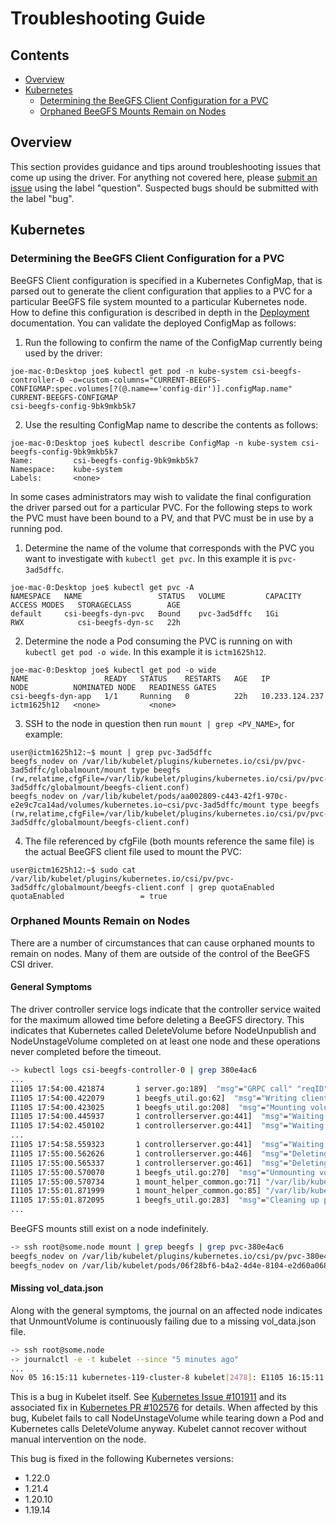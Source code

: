 # Troubleshooting Guide

## Contents
<a name="contents"></a>

* [Overview](#overview)
* [Kubernetes](#kubernetes)
  * [Determining the BeeGFS Client Configuration 
  for a PVC](#k8s-determining-the-beegfs-client-conf-for-a-pvc)
  * [Orphaned BeeGFS Mounts Remain on Nodes](#orphan-mounts)

## Overview
<a name="overview"></a>
This section provides guidance and tips around troubleshooting issues that
come up using the driver. For anything not covered here, please [submit an
issue](https://github.com/NetApp/beegfs-csi-driver/issues) using the label
"question". Suspected bugs should be submitted with the label "bug". 

## Kubernetes
<a name="kubernetes"></a>

### Determining the BeeGFS Client Configuration for a PVC
<a name="k8s-determining-the-beegfs-client-conf-for-a-pvc"></a>

BeeGFS Client configuration is specified in a Kubernetes ConfigMap, that is
parsed out to generate the client configuration that applies to a PVC for a
particular BeeGFS file system mounted to a particular Kubernetes node. How to
define this configuration is described in depth in the
[Deployment](deployment.md#general-configuration) documentation. You can
validate the deployed ConfigMap as follows: 

1. Run the following to confirm the name of the ConfigMap currently being used
   by the driver: 
```
joe-mac-0:Desktop joe$ kubectl get pod -n kube-system csi-beegfs-controller-0 -o=custom-columns="CURRENT-BEEGFS-CONFIGMAP:spec.volumes[?(@.name=='config-dir')].configMap.name"
CURRENT-BEEGFS-CONFIGMAP
csi-beegfs-config-9bk9mkb5k7
```
2. Use the resulting ConfigMap name to describe the contents as follows:
```
joe-mac-0:Desktop joe$ kubectl describe ConfigMap -n kube-system csi-beegfs-config-9bk9mkb5k7
Name:         csi-beegfs-config-9bk9mkb5k7
Namespace:    kube-system
Labels:       <none>
```

In some cases administrators may wish to validate the final configuration the
driver parsed out for a particular PVC. For the following steps to work the PVC
must have been bound to a PV, and that PVC must be in use by a running pod.

1. Determine the name of the volume that corresponds with the PVC you want to
   investigate with `kubectl get pvc`. In this example it is `pvc-3ad5dffc`.
```
joe-mac-0:Desktop joe$ kubectl get pvc -A
NAMESPACE   NAME                 STATUS   VOLUME         CAPACITY   ACCESS MODES   STORAGECLASS        AGE
default     csi-beegfs-dyn-pvc   Bound    pvc-3ad5dffc   1Gi        RWX            csi-beegfs-dyn-sc   22h
```
2. Determine the node a Pod consuming the PVC is running on with `kubectl get
   pod -o wide`. In this example it is `ictm1625h12`.
```
joe-mac-0:Desktop joe$ kubectl get pod -o wide
NAME                 READY   STATUS    RESTARTS   AGE   IP               NODE          NOMINATED NODE   READINESS GATES
csi-beegfs-dyn-app   1/1     Running   0          22h   10.233.124.237   ictm1625h12   <none>           <none>
```
3. SSH to the node in question then run `mount | grep <PV_NAME>`, for example: 
```
user@ictm1625h12:~$ mount | grep pvc-3ad5dffc
beegfs_nodev on /var/lib/kubelet/plugins/kubernetes.io/csi/pv/pvc-3ad5dffc/globalmount/mount type beegfs (rw,relatime,cfgFile=/var/lib/kubelet/plugins/kubernetes.io/csi/pv/pvc-3ad5dffc/globalmount/beegfs-client.conf)
beegfs_nodev on /var/lib/kubelet/pods/aa002809-c443-42f1-970c-e2e9c7ca14ad/volumes/kubernetes.io~csi/pvc-3ad5dffc/mount type beegfs (rw,relatime,cfgFile=/var/lib/kubelet/plugins/kubernetes.io/csi/pv/pvc-3ad5dffc/globalmount/beegfs-client.conf)
```
4. The file referenced by cfgFile (both mounts reference the same file) is the
   actual BeeGFS client file used to mount the PVC: 
```
user@ictm1625h12:~$ sudo cat /var/lib/kubelet/plugins/kubernetes.io/csi/pv/pvc-3ad5dffc/globalmount/beegfs-client.conf | grep quotaEnabled
quotaEnabled                 = true
```

### Orphaned Mounts Remain on Nodes
<a href="orphaned mounts"></a>

There are a number of circumstances that can cause orphaned mounts to remain on 
nodes. Many of them are outside of the control of the BeeGFS CSI driver.

#### General Symptoms

The driver controller service logs indicate that the controller service waited 
for the maximum allowed time before deleting a BeeGFS directory. This 
indicates that Kubernetes called DeleteVolume before NodeUnpublish and 
NodeUnstageVolume completed on at least one node and these operations never 
completed before the timeout.

```bash
-> kubectl logs csi-beegfs-controller-0 | grep 380e4ac6
...
I1105 17:54:00.421874       1 server.go:189]  "msg"="GRPC call" "reqID"="001d" "method"="/csi.v1.Controller/DeleteVolume" "request"="{\"volume_id\":\"beegfs://10.113.4.46/e2e-test/dynamic/pvc-380e4ac6\"}"
I1105 17:54:00.422079       1 beegfs_util.go:62]  "msg"="Writing client files" "reqID"="001d" "path"="/var/lib/kubelet/plugins/beegfs.csi.netapp.com/10.113.4.46_e2e-test_dynamic_pvc-380e4ac6" "volumeID"="beegfs://10.113.4.46/e2e-test/dynamic/pvc-380e4ac6"
I1105 17:54:00.423025       1 beegfs_util.go:208]  "msg"="Mounting volume to path" "reqID"="001d" "mountOptions"=["rw","relatime","cfgFile=/var/lib/kubelet/plugins/beegfs.csi.netapp.com/10.113.4.46_e2e-test_dynamic_pvc-380e4ac6/beegfs-client.conf"] "path"="/var/lib/kubelet/plugins/beegfs.csi.netapp.com/10.113.4.46_e2e-test_dynamic_pvc-380e4ac6/mount" "volumeID"="beegfs://10.113.4.46/e2e-test/dynamic/pvc-380e4ac6"
I1105 17:54:00.445937       1 controllerserver.go:441]  "msg"="Waiting for volume to unstage from all nodes" "reqID"="001d" "volumeID"="beegfs://10.113.4.46/e2e-test/dynamic/pvc-380e4ac6"
I1105 17:54:02.450102       1 controllerserver.go:441]  "msg"="Waiting for volume to unstage from all nodes" "reqID"="001d" "volumeID"="beegfs://10.113.4.46/e2e-test/dynamic/pvc-380e4ac6"
...
I1105 17:54:58.559323       1 controllerserver.go:441]  "msg"="Waiting for volume to unstage from all nodes" "reqID"="001d" "volumeID"="beegfs://10.113.4.46/e2e-test/dynamic/pvc-380e4ac6"
I1105 17:55:00.562626       1 controllerserver.go:446]  "msg"="Deleting BeeGFS directory" "reqID"="001d" "path"="/e2e-test/dynamic/.csi/volumes/pvc-380e4ac6" "volumeID"="beegfs://10.113.4.46/e2e-test/dynamic/pvc-380e4ac6"
I1105 17:55:00.565337       1 controllerserver.go:461]  "msg"="Deleting BeeGFS directory" "reqID"="001d" "path"="/e2e-test/dynamic/pvc-380e4ac6" "volumeID"="beegfs://10.113.4.46/e2e-test/dynamic/pvc-380e4ac6"
I1105 17:55:00.570070       1 beegfs_util.go:270]  "msg"="Unmounting volume from path" "reqID"="001d" "path"="/var/lib/kubelet/plugins/beegfs.csi.netapp.com/10.113.4.46_e2e-test_dynamic_pvc-380e4ac6/mount" "volumeID"="beegfs://10.113.4.46/e2e-test/dynamic/pvc-380e4ac6"
I1105 17:55:00.570734       1 mount_helper_common.go:71] "/var/lib/kubelet/plugins/beegfs.csi.netapp.com/10.113.4.46_e2e-test_dynamic_pvc-380e4ac6/mount" is a mountpoint, unmounting
I1105 17:55:01.871999       1 mount_helper_common.go:85] "/var/lib/kubelet/plugins/beegfs.csi.netapp.com/10.113.4.46_e2e-test_dynamic_pvc-380e4ac6/mount" is unmounted, deleting the directory
I1105 17:55:01.872095       1 beegfs_util.go:283]  "msg"="Cleaning up path" "reqID"="001d" "path"="/var/lib/kubelet/plugins/beegfs.csi.netapp.com/10.113.4.46_e2e-test_dynamic_pvc-380e4ac6" "volumeID"="beegfs://10.113.4.46/e2e-test/dynamic/pvc-380e4ac6"
...
```

BeeGFS mounts still exist on a node indefinitely.

```bash
-> ssh root@some.node mount | grep beegfs | grep pvc-380e4ac6
beegfs_nodev on /var/lib/kubelet/plugins/kubernetes.io/csi/pv/pvc-380e4ac6/globalmount/mount type beegfs (rw,relatime,cfgFile=/var/lib/kubelet/plugins/kubernetes.io/csi/pv/pvc-380e4ac6/globalmount/beegfs-client.conf)
beegfs_nodev on /var/lib/kubelet/pods/06f28bf6-b4a2-4d4e-8104-e2d60a0682b8/volumes/kubernetes.io~csi/pvc-380e4ac6/mount type beegfs (rw,relatime,cfgFile=/var/lib/kubelet/plugins/kubernetes.io/csi/pv/pvc-380e4ac6/globalmount/beegfs-client.conf)
```

#### Missing vol_data.json

Along with the general symptoms, the journal on an affected node indicates that 
UnmountVolume is continuously failing due to a missing vol_data.json file.

```bash
-> ssh root@some.node
-> journalctl -e -t kubelet --since "5 minutes ago"
...
Nov 05 16:15:11 kubernetes-119-cluster-8 kubelet[2478]: E1105 16:15:11.740637    2478 reconciler.go:193] operationExecutor.UnmountVolume failed (controllerAttachDetachEnabled true) for volume "volume1" (UniqueName: "kubernetes.io/csi/beegfs.csi.netapp.com^beegfs://10.113.4.46/e2e-test/dynamic/pvc-380e4ac6") pod "06f28bf6-b4a2-4d4e-8104-e2d60a0682b8" (UID: "06f28bf6-b4a2-4d4e-8104-e2d60a0682b8") : UnmountVolume.NewUnmounter failed for volume "volume1" (UniqueName: "kubernetes.io/csi/beegfs.csi.netapp.com^beegfs://10.113.4.46/e2e-test/dynamic/pvc-380e4ac6") pod "06f28bf6-b4a2-4d4e-8104-e2d60a0682b8" (UID: "06f28bf6-b4a2-4d4e-8104-e2d60a0682b8") : kubernetes.io/csi: unmounter failed to load volume data file [/var/lib/kubelet/pods/06f28bf6-b4a2-4d4e-8104-e2d60a0682b8/volumes/kubernetes.io~csi/pvc-380e4ac6/mount]: kubernetes.io/csi: failed to open volume data file [/var/lib/kubelet/pods/06f28bf6-b4a2-4d4e-8104-e2d60a0682b8/volumes/kubernetes.io~csi/pvc-380e4ac6/vol_data.json]: open /var/lib/kubelet/pods/06f28bf6-b4a2-4d4e-8104-e2d60a0682b8/volumes/kubernetes.io~csi/pvc-380e4ac6/vol_data.json: no such file or directory
```

This is a bug in Kubelet itself. See [Kubernetes Issue 
\#101911](#https://github.com/kubernetes/kubernetes/issues/101911) and its 
associated fix in [Kubernetes PR 
\#102576](#https://github.com/kubernetes/kubernetes/pull/102576) for details. 
When affected by this bug, Kubelet fails to call NodeUnstageVolume while 
tearing down a Pod and Kubernetes calls DeleteVolume anyway. Kubelet cannot 
recover without manual intervention on the node.

This bug is fixed in the following Kubernetes versions:
* 1.22.0
* 1.21.4
* 1.20.10
* 1.19.14
